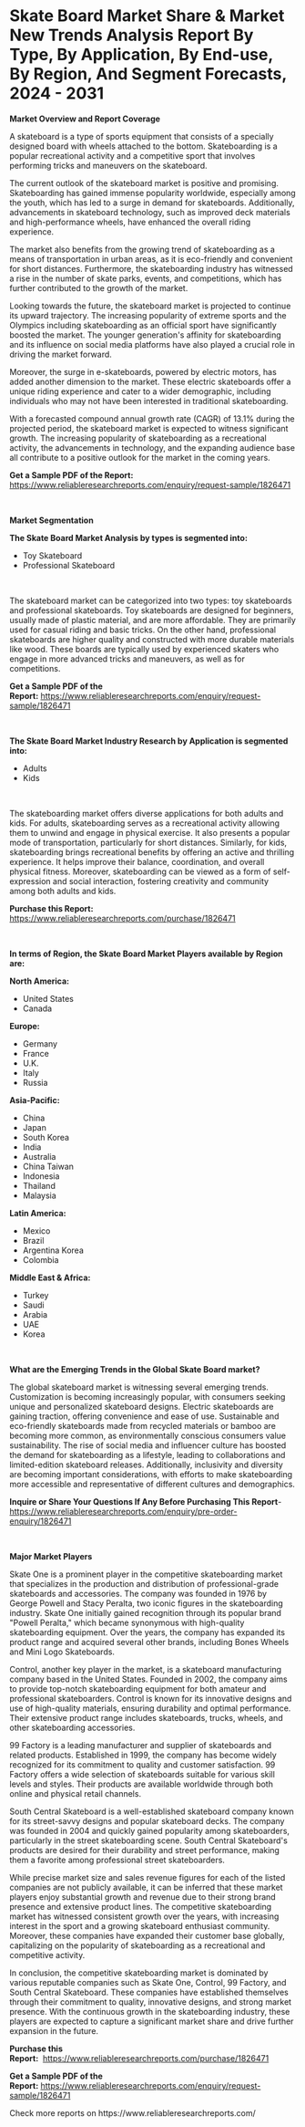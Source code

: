 <p><h1>Skate Board Market Share & Market New Trends Analysis Report By Type, By Application, By End-use, By Region, And Segment Forecasts, 2024 - 2031</h1></p><p><strong>Market Overview and Report Coverage</strong></p>
<p><p>A skateboard is a type of sports equipment that consists of a specially designed board with wheels attached to the bottom. Skateboarding is a popular recreational activity and a competitive sport that involves performing tricks and maneuvers on the skateboard.</p><p>The current outlook of the skateboard market is positive and promising. Skateboarding has gained immense popularity worldwide, especially among the youth, which has led to a surge in demand for skateboards. Additionally, advancements in skateboard technology, such as improved deck materials and high-performance wheels, have enhanced the overall riding experience.</p><p>The market also benefits from the growing trend of skateboarding as a means of transportation in urban areas, as it is eco-friendly and convenient for short distances. Furthermore, the skateboarding industry has witnessed a rise in the number of skate parks, events, and competitions, which has further contributed to the growth of the market.</p><p>Looking towards the future, the skateboard market is projected to continue its upward trajectory. The increasing popularity of extreme sports and the Olympics including skateboarding as an official sport have significantly boosted the market. The younger generation's affinity for skateboarding and its influence on social media platforms have also played a crucial role in driving the market forward.</p><p>Moreover, the surge in e-skateboards, powered by electric motors, has added another dimension to the market. These electric skateboards offer a unique riding experience and cater to a wider demographic, including individuals who may not have been interested in traditional skateboarding.</p><p>With a forecasted compound annual growth rate (CAGR) of 13.1% during the projected period, the skateboard market is expected to witness significant growth. The increasing popularity of skateboarding as a recreational activity, the advancements in technology, and the expanding audience base all contribute to a positive outlook for the market in the coming years.</p></p>
<p><strong>Get a Sample PDF of the Report:</strong> <a href="https://www.reliableresearchreports.com/enquiry/request-sample/1826471">https://www.reliableresearchreports.com/enquiry/request-sample/1826471</a></p>
<p>&nbsp;</p>
<p><strong>Market Segmentation</strong></p>
<p><strong>The Skate Board Market Analysis by types is segmented into:</strong></p>
<p><ul><li>Toy Skateboard</li><li>Professional Skateboard</li></ul></p>
<p>&nbsp;</p>
<p><p>The skateboard market can be categorized into two types: toy skateboards and professional skateboards. Toy skateboards are designed for beginners, usually made of plastic material, and are more affordable. They are primarily used for casual riding and basic tricks. On the other hand, professional skateboards are higher quality and constructed with more durable materials like wood. These boards are typically used by experienced skaters who engage in more advanced tricks and maneuvers, as well as for competitions.</p></p>
<p><strong>Get a Sample PDF of the Report:</strong>&nbsp;<a href="https://www.reliableresearchreports.com/enquiry/request-sample/1826471">https://www.reliableresearchreports.com/enquiry/request-sample/1826471</a></p>
<p>&nbsp;</p>
<p><strong>The Skate Board Market Industry Research by Application is segmented into:</strong></p>
<p><ul><li>Adults</li><li>Kids</li></ul></p>
<p>&nbsp;</p>
<p><p>The skateboarding market offers diverse applications for both adults and kids. For adults, skateboarding serves as a recreational activity allowing them to unwind and engage in physical exercise. It also presents a popular mode of transportation, particularly for short distances. Similarly, for kids, skateboarding brings recreational benefits by offering an active and thrilling experience. It helps improve their balance, coordination, and overall physical fitness. Moreover, skateboarding can be viewed as a form of self-expression and social interaction, fostering creativity and community among both adults and kids.</p></p>
<p><strong>Purchase this Report:</strong>&nbsp; <a href="https://www.reliableresearchreports.com/purchase/1826471">https://www.reliableresearchreports.com/purchase/1826471</a></p>
<p>&nbsp;</p>
<p><strong>In terms of Region, the Skate Board Market Players available by Region are:</strong></p>
<p>
    <p> <strong> North America: </strong>
        <ul>
            <li>United States</li>
            <li>Canada</li>
        </ul>
        </p> 
    <p> <strong> Europe: </strong>
        <ul>
            <li>Germany</li>
            <li>France</li>
            <li>U.K.</li>
            <li>Italy</li>
            <li>Russia</li>
        </ul>
        </p> 
    <p> <strong> Asia-Pacific: </strong>
        <ul>
            <li>China</li>
            <li>Japan</li>
            <li>South Korea</li>
            <li>India</li>
            <li>Australia</li>
            <li>China Taiwan</li>
            <li>Indonesia</li>
            <li>Thailand</li>
            <li>Malaysia</li>
        </ul>
        </p> 
    <p> <strong> Latin America: </strong>
        <ul>
            <li>Mexico</li>
            <li>Brazil</li>
            <li>Argentina Korea</li>
            <li>Colombia</li>
        </ul>
        </p> 
    <p> <strong> Middle East & Africa: </strong>
        <ul>
            <li>Turkey</li>
            <li>Saudi</li>
            <li>Arabia</li>
            <li>UAE</li>
            <li>Korea</li>
        </ul>
    </p>
    </p>
<p>&nbsp;</p>
<p><strong>What are the Emerging Trends in the Global Skate Board market?</strong></p>
<p><p>The global skateboard market is witnessing several emerging trends. Customization is becoming increasingly popular, with consumers seeking unique and personalized skateboard designs. Electric skateboards are gaining traction, offering convenience and ease of use. Sustainable and eco-friendly skateboards made from recycled materials or bamboo are becoming more common, as environmentally conscious consumers value sustainability. The rise of social media and influencer culture has boosted the demand for skateboarding as a lifestyle, leading to collaborations and limited-edition skateboard releases. Additionally, inclusivity and diversity are becoming important considerations, with efforts to make skateboarding more accessible and representative of different cultures and demographics.</p></p>
<p><strong>Inquire or Share Your Questions If Any Before Purchasing This Report</strong>- <a href="https://www.reliableresearchreports.com/enquiry/pre-order-enquiry/1826471">https://www.reliableresearchreports.com/enquiry/pre-order-enquiry/1826471</a></p>
<p>&nbsp;</p>
<p><strong>Major Market Players</strong></p>
<p><p>Skate One is a prominent player in the competitive skateboarding market that specializes in the production and distribution of professional-grade skateboards and accessories. The company was founded in 1976 by George Powell and Stacy Peralta, two iconic figures in the skateboarding industry. Skate One initially gained recognition through its popular brand "Powell Peralta," which became synonymous with high-quality skateboarding equipment. Over the years, the company has expanded its product range and acquired several other brands, including Bones Wheels and Mini Logo Skateboards.</p><p>Control, another key player in the market, is a skateboard manufacturing company based in the United States. Founded in 2002, the company aims to provide top-notch skateboarding equipment for both amateur and professional skateboarders. Control is known for its innovative designs and use of high-quality materials, ensuring durability and optimal performance. Their extensive product range includes skateboards, trucks, wheels, and other skateboarding accessories.</p><p>99 Factory is a leading manufacturer and supplier of skateboards and related products. Established in 1999, the company has become widely recognized for its commitment to quality and customer satisfaction. 99 Factory offers a wide selection of skateboards suitable for various skill levels and styles. Their products are available worldwide through both online and physical retail channels.</p><p>South Central Skateboard is a well-established skateboard company known for its street-savvy designs and popular skateboard decks. The company was founded in 2004 and quickly gained popularity among skateboarders, particularly in the street skateboarding scene. South Central Skateboard's products are desired for their durability and street performance, making them a favorite among professional street skateboarders.</p><p>While precise market size and sales revenue figures for each of the listed companies are not publicly available, it can be inferred that these market players enjoy substantial growth and revenue due to their strong brand presence and extensive product lines. The competitive skateboarding market has witnessed consistent growth over the years, with increasing interest in the sport and a growing skateboard enthusiast community. Moreover, these companies have expanded their customer base globally, capitalizing on the popularity of skateboarding as a recreational and competitive activity.</p><p>In conclusion, the competitive skateboarding market is dominated by various reputable companies such as Skate One, Control, 99 Factory, and South Central Skateboard. These companies have established themselves through their commitment to quality, innovative designs, and strong market presence. With the continuous growth in the skateboarding industry, these players are expected to capture a significant market share and drive further expansion in the future.</p></p>
<p><strong>Purchase this Report:</strong>&nbsp;&nbsp;<a href="https://www.reliableresearchreports.com/purchase/1826471">https://www.reliableresearchreports.com/purchase/1826471</a></p>
<p></p>
<p><strong>Get a Sample PDF of the Report:</strong>&nbsp;<a href="https://www.reliableresearchreports.com/enquiry/request-sample/1826471">https://www.reliableresearchreports.com/enquiry/request-sample/1826471</a></p>
<p>Check more reports on https://www.reliableresearchreports.com/</p>